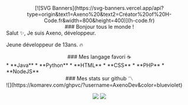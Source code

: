 <center>
[![SVG Banners](https://svg-banners.vercel.app/api?type=origin&text1=Axeno%20&text2=Créator%20of%20H-Code.fr&width=800&height=400)](h-code.fr)
</center>
<center>
### Bonjour tous le monde !
 </center>
Salut ✨, Je suis Axeno, développeur.

Jeune développeur de 13ans. 🔥
<center>
### Mes langage favori ☕
 </center>
  * **Java**
  * **Python**
  * **HTML**
  * **CSS**
  * **PHP**
  * **NodeJS**
<center>
### Mes stats sur github 〽️
 </center>
![](https://komarev.com/ghpvc/?username=AxenoDev&color=blueviolet)
<p align="center">
  <img src="https://github-readme-stats.vercel.app/api/top-langs/?username=AxenoDev&count_private=true&langs_count=10&theme=vue-dark&hide_border=true"/>
  <img src="https://github-readme-stats.vercel.app/api?username=AxenoDev&show_icons=true&count_private=true&hide_border=true&include_all_commits=true&theme=vue-dark"/>
</p>
